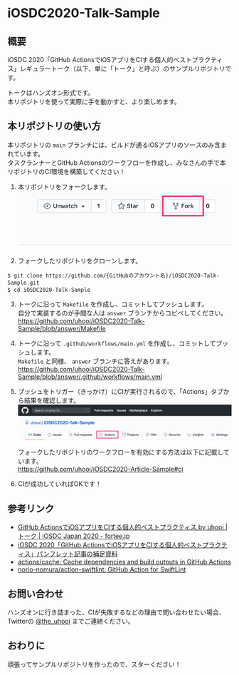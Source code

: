 # iOSDC2020-Talk-Sample

## 概要

iOSDC 2020「GitHub ActionsでiOSアプリをCIする個人的ベストプラクティス」レギュラートーク（以下、単に「トーク」と呼ぶ）のサンプルリポジトリです。

トークはハンズオン形式です。  
本リポジトリを使って実際に手を動かすと、より楽しめます。

## 本リポジトリの使い方

本リポジトリの `main` ブランチには、ビルドが通るiOSアプリのソースのみ含まれています。  
タスクランナーとGitHub Actionsのワークフローを作成し、みなさんの手で本リポジトリのCI環境を構築してください！

1. 本リポジトリをフォークします。  
![](./Docs/Images/Fork.png)

2. フォークしたリポジトリをクローンします。

```
$ git clone https://github.com/{GitHubのアカウント名}/iOSDC2020-Talk-Sample.git
$ cd iOSDC2020-Talk-Sample
```

3. トークに沿って `Makefile` を作成し、コミットしてプッシュします。  
自分で実装するのが手間な人は `answer` ブランチからコピペしてください。  
https://github.com/uhooi/iOSDC2020-Talk-Sample/blob/answer/Makefile

4. トークに沿って `.github/workflows/main.yml` を作成し、コミットしてプッシュします。  
`Makefile` と同様、 `answer` ブランチに答えがあります。  
https://github.com/uhooi/iOSDC2020-Talk-Sample/blob/answer/.github/workflows/main.yml

5. プッシュをトリガー（きっかけ）にCIが実行されるので、「Actions」タブから結果を確認します。  
![](./Docs/Images/Actions.png)  
フォークしたリポジトリのワークフローを有効にする方法は以下に記載しています。  
https://github.com/uhooi/iOSDC2020-Article-Sample#ci

6. CIが成功していればOKです！

## 参考リンク

- [GitHub ActionsでiOSアプリをCIする個人的ベストプラクティス by uhooi | トーク | iOSDC Japan 2020 - fortee.jp](https://fortee.jp/iosdc-japan-2020/proposal/aff7d899-f92e-4342-ae24-fde1ae4cf799)
- [iOSDC 2020「GitHub ActionsでiOSアプリをCIする個人的ベストプラクティス」パンフレット記事の補足資料](https://gist.github.com/uhooi/4e4844e7e7f6c7ed1caca60112c1f539)
- [actions/cache: Cache dependencies and build outputs in GitHub Actions](https://github.com/actions/cache)
- [norio-nomura/action-swiftlint: GitHub Action for SwiftLint](https://github.com/norio-nomura/action-swiftlint)

## お問い合わせ

ハンズオンに行き詰まった、CIが失敗するなどの理由で問い合わせたい場合、Twitterの [@the_uhooi](https://twitter.com/the_uhooi) までご連絡ください。

## おわりに

頑張ってサンプルリポジトリを作ったので、スターください！
